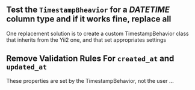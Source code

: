 ## Test the `TimestampBheavior` for a *DATETIME* column type and if it works fine, replace all
  
One replacement solution is to create a custom TimestampBehavior class that inherits from the Yii2 one, and that set 
appropriates settings

## Remove Validation Rules For `created_at` and `updated_at`
These properties are set by the TimestampBehavior, not the user ... 
